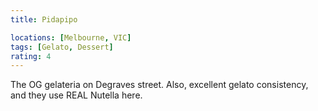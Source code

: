 ```yaml
---
title: Pidapipo

locations: [Melbourne, VIC]
tags: [Gelato, Dessert]
rating: 4
---
```


The OG gelateria on Degraves street. Also, excellent gelato consistency, and they use REAL Nutella here.